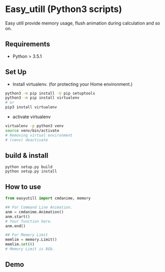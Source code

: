 # Easy_utill (Python3 scripts)
Easy utill provide memory usage, flush animation during calculation and so on.

## Requirements
* Python > 3.5.1

## Set Up
* Install virtualenv. (for protecting your Home environment.)
```bash
python3 -m pip install -U pip setuptools
python3 -m pip install virtualenv
# or
pip3 install virtualenv
```
* activate virtualenv
```bash
virtualenv -p python3 venv
source venv/bin/activate
# Removing virtual environment
# (venv) deactivate 
```

## build & install
```
python setup.py build
python setup.py install
```

## How to use
```python
from easyutill import cmdanime, memory

## For Command Line Animation.
anm = cmdanime.Animation()
anm.start()
# Your function here.
anm.end()

## For Memory Limit 
memlim = memory.Limit()
memlim.set(8)
# Memory Limit is 8Gb.

```

## Demo



